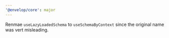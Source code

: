 ```yaml
---
'@envelop/core': major
---
```


Renmae `useLazyLoadedSchema` to `useSchemaByContext` since the original name was vert misleading.
